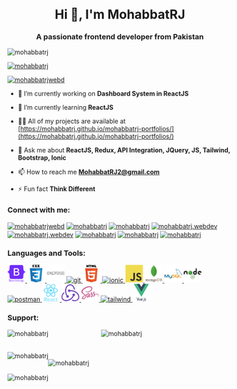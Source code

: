 <h1 align="center">Hi 👋, I'm MohabbatRJ</h1>
<h3 align="center">A passionate frontend developer from Pakistan</h3>

<p align="left"> <img src="https://komarev.com/ghpvc/?username=mohabbatrj&label=Profile%20views&color=0e75b6&style=flat" alt="mohabbatrj" /> </p>

<p align="left"> <a href="https://github.com/ryo-ma/github-profile-trophy"><img src="https://github-profile-trophy.vercel.app/?username=mohabbatrj" alt="mohabbatrj" /></a> </p>

<p align="left"> <a href="https://twitter.com/mohabbatrjwebd" target="blank"><img src="https://img.shields.io/twitter/follow/mohabbatrjwebd?logo=twitter&style=for-the-badge" alt="mohabbatrjwebd" /></a> </p>

- 🔭 I’m currently working on **Dashboard System in ReactJS**

- 🌱 I’m currently learning **ReactJS**

- 👨‍💻 All of my projects are available at [https://mohabbatrj.github.io/mohabbatrj-portfolios/](https://mohabbatrj.github.io/mohabbatrj-portfolios/)

- 💬 Ask me about **ReactJS, Redux, API Integration, JQuery, JS, Tailwind, Bootstrap, Ionic**

- 📫 How to reach me **MohabbatRJ2@gmail.com**

- ⚡ Fun fact **Think Different**

<h3 align="left">Connect with me:</h3>
<p align="left">
<a href="https://twitter.com/mohabbatrjwebd" target="blank"><img align="center" src="https://raw.githubusercontent.com/rahuldkjain/github-profile-readme-generator/master/src/images/icons/Social/twitter.svg" alt="mohabbatrjwebd" height="30" width="40" /></a>
<a href="https://linkedin.com/in/mohabbatrj" target="blank"><img align="center" src="https://raw.githubusercontent.com/rahuldkjain/github-profile-readme-generator/master/src/images/icons/Social/linked-in-alt.svg" alt="mohabbatrj" height="30" width="40" /></a>
<a href="https://stackoverflow.com/users/mohabbatrj" target="blank"><img align="center" src="https://raw.githubusercontent.com/rahuldkjain/github-profile-readme-generator/master/src/images/icons/Social/stack-overflow.svg" alt="mohabbatrj" height="30" width="40" /></a>
<a href="https://fb.com/mohabbatrj.webdev" target="blank"><img align="center" src="https://raw.githubusercontent.com/rahuldkjain/github-profile-readme-generator/master/src/images/icons/Social/facebook.svg" alt="mohabbatrj.webdev" height="30" width="40" /></a>
<a href="https://instagram.com/mohabbatrj.webdev" target="blank"><img align="center" src="https://raw.githubusercontent.com/rahuldkjain/github-profile-readme-generator/master/src/images/icons/Social/instagram.svg" alt="mohabbatrj.webdev" height="30" width="40" /></a>
<a href="https://www.youtube.com/c/mohabbatrj" target="blank"><img align="center" src="https://raw.githubusercontent.com/rahuldkjain/github-profile-readme-generator/master/src/images/icons/Social/youtube.svg" alt="mohabbatrj" height="30" width="40" /></a>
<a href="https://www.hackerrank.com/mohabbatrj" target="blank"><img align="center" src="https://raw.githubusercontent.com/rahuldkjain/github-profile-readme-generator/master/src/images/icons/Social/hackerrank.svg" alt="mohabbatrj" height="30" width="40" /></a>
<a href="https://www.leetcode.com/mohabbatrj" target="blank"><img align="center" src="https://raw.githubusercontent.com/rahuldkjain/github-profile-readme-generator/master/src/images/icons/Social/leet-code.svg" alt="mohabbatrj" height="30" width="40" /></a>
</p>

<h3 align="left">Languages and Tools:</h3>
<p align="left"> <a href="https://getbootstrap.com" target="_blank" rel="noreferrer"> <img src="https://raw.githubusercontent.com/devicons/devicon/master/icons/bootstrap/bootstrap-plain-wordmark.svg" alt="bootstrap" width="40" height="40"/> </a> <a href="https://www.w3schools.com/css/" target="_blank" rel="noreferrer"> <img src="https://raw.githubusercontent.com/devicons/devicon/master/icons/css3/css3-original-wordmark.svg" alt="css3" width="40" height="40"/> </a> <a href="https://expressjs.com" target="_blank" rel="noreferrer"> <img src="https://raw.githubusercontent.com/devicons/devicon/master/icons/express/express-original-wordmark.svg" alt="express" width="40" height="40"/> </a> <a href="https://git-scm.com/" target="_blank" rel="noreferrer"> <img src="https://www.vectorlogo.zone/logos/git-scm/git-scm-icon.svg" alt="git" width="40" height="40"/> </a> <a href="https://www.w3.org/html/" target="_blank" rel="noreferrer"> <img src="https://raw.githubusercontent.com/devicons/devicon/master/icons/html5/html5-original-wordmark.svg" alt="html5" width="40" height="40"/> </a> <a href="https://ionicframework.com" target="_blank" rel="noreferrer"> <img src="https://upload.wikimedia.org/wikipedia/commons/d/d1/Ionic_Logo.svg" alt="ionic" width="40" height="40"/> </a> <a href="https://developer.mozilla.org/en-US/docs/Web/JavaScript" target="_blank" rel="noreferrer"> <img src="https://raw.githubusercontent.com/devicons/devicon/master/icons/javascript/javascript-original.svg" alt="javascript" width="40" height="40"/> </a> <a href="https://www.mongodb.com/" target="_blank" rel="noreferrer"> <img src="https://raw.githubusercontent.com/devicons/devicon/master/icons/mongodb/mongodb-original-wordmark.svg" alt="mongodb" width="40" height="40"/> </a> <a href="https://www.mysql.com/" target="_blank" rel="noreferrer"> <img src="https://raw.githubusercontent.com/devicons/devicon/master/icons/mysql/mysql-original-wordmark.svg" alt="mysql" width="40" height="40"/> </a> <a href="https://nodejs.org" target="_blank" rel="noreferrer"> <img src="https://raw.githubusercontent.com/devicons/devicon/master/icons/nodejs/nodejs-original-wordmark.svg" alt="nodejs" width="40" height="40"/> </a> <a href="https://postman.com" target="_blank" rel="noreferrer"> <img src="https://www.vectorlogo.zone/logos/getpostman/getpostman-icon.svg" alt="postman" width="40" height="40"/> </a> <a href="https://reactjs.org/" target="_blank" rel="noreferrer"> <img src="https://raw.githubusercontent.com/devicons/devicon/master/icons/react/react-original-wordmark.svg" alt="react" width="40" height="40"/> </a> <a href="https://redux.js.org" target="_blank" rel="noreferrer"> <img src="https://raw.githubusercontent.com/devicons/devicon/master/icons/redux/redux-original.svg" alt="redux" width="40" height="40"/> </a> <a href="https://sass-lang.com" target="_blank" rel="noreferrer"> <img src="https://raw.githubusercontent.com/devicons/devicon/master/icons/sass/sass-original.svg" alt="sass" width="40" height="40"/> </a> <a href="https://tailwindcss.com/" target="_blank" rel="noreferrer"> <img src="https://www.vectorlogo.zone/logos/tailwindcss/tailwindcss-icon.svg" alt="tailwind" width="40" height="40"/> </a> <a href="https://vuejs.org/" target="_blank" rel="noreferrer"> <img src="https://raw.githubusercontent.com/devicons/devicon/master/icons/vuejs/vuejs-original-wordmark.svg" alt="vuejs" width="40" height="40"/> </a> </p>

<h3 align="left">Support:</h3>
<p><a href="https://www.buymeacoffee.com/mohabbatrj"> <img align="left" src="https://cdn.buymeacoffee.com/buttons/v2/default-yellow.png" height="50" width="210" alt="mohabbatrj" /></a><a href="https://ko-fi.com/mohabbatrj"> <img align="left" src="https://cdn.ko-fi.com/cdn/kofi3.png?v=3" height="50" width="210" alt="mohabbatrj" /></a></p><br><br>

<p><img align="left" src="https://github-readme-stats.vercel.app/api/top-langs?username=mohabbatrj&show_icons=true&locale=en&layout=compact" alt="mohabbatrj" /></p>

<p>&nbsp;<img align="center" src="https://github-readme-stats.vercel.app/api?username=mohabbatrj&show_icons=true&locale=en" alt="mohabbatrj" /></p>

<p><img align="center" src="https://github-readme-streak-stats.herokuapp.com/?user=mohabbatrj&" alt="mohabbatrj" /></p>
